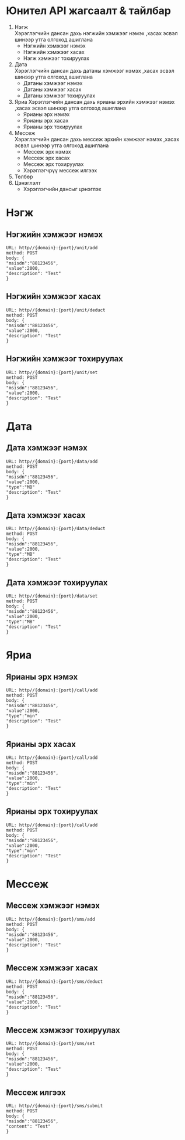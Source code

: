 # Юнител API жагсаалт & тайлбар
1. Нэгж   
   Хэрэглэгчийн дансан дахь нэгжийн хэмжээг  нэмэх ,хасах эсвэл шинээр утга олгоход ашиглана 
	* Нэгжийн хэмжээг нэмэх
	* Нэгжийн хэмжээг хасах
	* Нэгж хэмжээг тохируулах 
2. Дата  
   Хэрэглэгчийн дансан дахь датаны хэмжээг  нэмэх ,хасах эсвэл шинээр утга олгоход ашиглана 
	* Датаны хэмжээг нэмэх
	* Датаны хэмжээг хасах
	* Датаны хэмжээг тохируулах 
3. Яриа 
   Хэрэглэгчийн дансан дахь ярианы эрхийн  хэмжээг  нэмэх ,хасах эсвэл шинээр утга олгоход ашиглана 
	* Ярианы эрх нэмэх
	* Ярианы эрх хасах
	* Ярианы эрх тохируулах 
4. Мессеж  
   Хэрэглэгчийн дансан дахь мессеж эрхийн  хэмжээг  нэмэх ,хасах эсвэл шинээр утга олгоход ашиглана 
	* Мессеж эрх нэмэх
	* Мессеж эрх хасах
	* Мессеж эрх тохируулах 
	* Хэрэглэгчрүү мессеж илгээх
5. Төлбөр  
6. Цэнэглэлт  
	* Хэрэглэгчийн дансыг цэнэглэх 

# Нэгж
## Нэгжийн хэмжээг нэмэх
	URL: http//{domain}:{port}/unit/add
	method: POST
	body: {
 	"msisdn":"88123456",
  	"value":2000,
  	"description": "Test"
	}
## Нэгжийн хэмжээг хасах
	URL: http//{domain}:{port}/unit/deduct
	method: POST
	body: {
 	"msisdn":"88123456",
  	"value":2000,
  	"description": "Test"
	}
## Нэгжийн хэмжээг тохируулах
	URL: http//{domain}:{port}/unit/set
	method: POST
	body: {
 	"msisdn":"88123456",
  	"value":2000,
  	"description": "Test"
	}
# Дата
## Дата хэмжээг нэмэх
	URL: http//{domain}:{port}/data/add
	method: POST
	body: {
 	"msisdn":"88123456",
  	"value":2000,
	"type":"MB"
  	"description": "Test"
	}
## Дата хэмжээг хасах
	URL: http//{domain}:{port}/data/deduct
	method: POST
	body: {
 	"msisdn":"88123456",
  	"value":2000,
	"type":"MB"
  	"description": "Test"
	}
## Дата хэмжээг тохируулах
	URL: http//{domain}:{port}/data/set
	method: POST
	body: {
 	"msisdn":"88123456",
  	"value":2000,
	"type":"MB"
  	"description": "Test"
	}
# Яриа
## Ярианы эрх нэмэх
	URL: http//{domain}:{port}/call/add
	method: POST
	body: {
 	"msisdn":"88123456",
  	"value":2000,
	"type":"min"
  	"description": "Test"
	}
## Ярианы эрх  хасах
	URL: http//{domain}:{port}/call/add
	method: POST
	body: {
 	"msisdn":"88123456",
  	"value":2000,
	"type":"min"
  	"description": "Test"
	}
## Ярианы эрх  тохируулах
	URL: http//{domain}:{port}/call/add
	method: POST
	body: {
 	"msisdn":"88123456",
  	"value":2000,
	"type":"min"
  	"description": "Test"
	}
# Мессеж
## Мессеж хэмжээг нэмэх
	URL: http//{domain}:{port}/sms/add
	method: POST
	body: {
 	"msisdn":"88123456",
  	"value":2000,
  	"description": "Test"
	}
## Мессеж хэмжээг хасах
	URL: http//{domain}:{port}/sms/deduct
	method: POST
	body: {
 	"msisdn":"88123456",
  	"value":2000,
  	"description": "Test"
	}
## Мессеж хэмжээг тохируулах
	URL: http//{domain}:{port}/sms/set
	method: POST
	body: {
 	"msisdn":"88123456",
  	"value":2000,
  	"description": "Test"
	}
## Мессеж илгээх
	URL: http//{domain}:{port}/sms/submit
	method: POST
	body: {
 	"msisdn":"88123456",
  	"content": "Test"
	}
